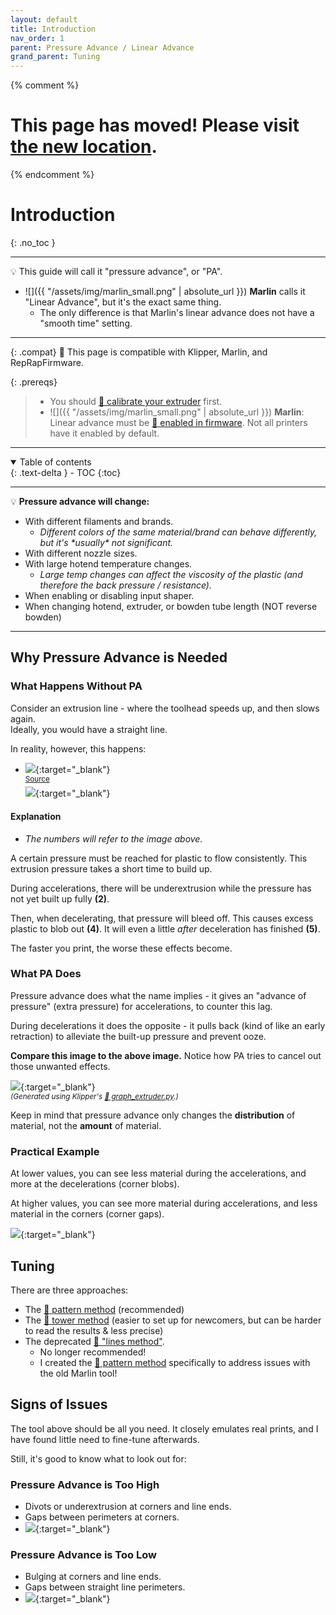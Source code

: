 ```yaml
---
layout: default
title: Introduction
nav_order: 1
parent: Pressure Advance / Linear Advance
grand_parent: Tuning
---
```

{% comment %} 
# This page has moved! Please visit [the new location](https://ellis3dp.com/Print-Tuning-Guide/articles/pressure_linear_advance/introduction.html).
{% endcomment %}
# Introduction
{: .no_toc }

---

:bulb: This guide will call it "pressure advance", or "PA".

- ![]({{ "/assets/img/marlin_small.png" | absolute_url }}) **Marlin** calls it "Linear Advance", but it's the exact same thing.
    - The only difference is that Marlin's linear advance does not have a "smooth time" setting.

---

{: .compat}
:dizzy: This page is compatible with Klipper, Marlin, and RepRapFirmware.

{: .prereqs}
> - You should [:page_facing_up: calibrate your extruder](https://docs.vorondesign.com/build/startup/#extruder-calibration-e-steps) first.
> - ![]({{ "/assets/img/marlin_small.png" | absolute_url }}) **Marlin**: Linear advance must be [:page_facing_up: enabled in firmware](https://github.com/MarlinFirmware/Marlin/blob/bugfix-2.1.x/Marlin/Configuration_adv.h#L2104). Not all printers have it enabled by default. 

---
<details open markdown="block">
  <summary>
    Table of contents
  </summary>
  {: .text-delta }
- TOC
{:toc}
</details>

---

:bulb: **Pressure advance will change:**
- With different filaments and brands.
    - *Different colors of the same material/brand *can* behave differently, but it's \*usually\* not significant.*
- With different nozzle sizes.
- With large hotend temperature changes.
    - *Large temp changes can affect the viscosity of the plastic (and therefore the back pressure / resistance).*
- When enabling or disabling input shaper.
- When changing hotend, extruder, or bowden tube length (NOT reverse bowden)

---


## Why Pressure Advance is Needed

### What Happens Without PA

Consider an extrusion line - where the toolhead speeds up, and then slows again.\
Ideally, you would have a straight line.

In reality, however, this happens:

- [![](./images/introduction/pa_graph_off.png)](./images/introduction/pa_graph_off.png){:target="_blank"}\
<sup>[Source](https://marlinfw.org/assets/images/features/lin_advance/k-factor_low.png)</sup>\
[![](./images/introduction/pa_off_example.png)](./images/introduction/pa_off_example.png){:target="_blank"}

#### Explanation
- *The numbers will refer to the image above.*

A certain pressure must be reached for plastic to flow consistently. This extrusion pressure takes a short time to build up. 

During accelerations, there will be underextrusion while the pressure has not yet built up fully **(2)**.

Then, when decelerating, that pressure will bleed off. This causes excess plastic to blob out **(4)**. It will even a little *after* deceleration has finished **(5)**.

The faster you print, the worse these effects become.

### What PA Does

Pressure advance does what the name implies - it gives an "advance of pressure" (extra pressure) for accelerations, to counter this lag.

During decelerations it does the opposite - it pulls back (kind of like an early retraction) to alleviate the built-up pressure and prevent ooze.

**Compare this image to the above image.** Notice how PA tries to cancel out those unwanted effects.

[![](./images/introduction/pa_graph_annotated.png)](./images/introduction/pa_graph_annotated.png){:target="_blank"}\
<sup>*(Generated using Klipper's [:page_facing_up: graph_extruder.py](https://github.com/Klipper3d/klipper/blob/master/scripts/graph_extruder.py).)*</sup>

Keep in mind that pressure advance only changes the **distribution** of material, not the **amount** of material.

### Practical Example

At lower values, you can see less material during the accelerations, and more at the decelerations (corner blobs).

At higher values, you can see more material during accelerations, and less material in the corners (corner gaps).

[![](./images/introduction/PA-Squares.png)](./images/introduction/PA-Squares.png){:target="_blank"} 

## Tuning
There are three approaches:
- The [:page_facing_up: pattern method](./pattern_method.md) (recommended)
- The [:page_facing_up: tower method](./tower_method.md) (easier to set up for newcomers, but can be harder to read the results & less precise)
- The deprecated [:page_facing_up: "lines method"](./lines_method_deprecated.md).
    - No longer recommended!
    - I created the [:page_facing_up: pattern method](./pattern_method.md) specifically to address issues with the old Marlin tool!


## Signs of Issues

The tool above should be all you need. It closely emulates real prints, and I have found little need to fine-tune afterwards.

Still, it's good to know what to look out for:

### Pressure Advance is Too High
- Divots or underextrusion at corners and line ends.
- Gaps between perimeters at corners.
- [![](./images/introduction/PA-High-1.png)](./images/introduction/PA-High-1.png){:target="_blank"} 

### Pressure Advance is Too Low
- Bulging at corners and line ends.
- Gaps between straight line perimeters.
- [![](./images/introduction/PA-Low-1.png)](./images/introduction/PA-Low-1.png){:target="_blank"} 
